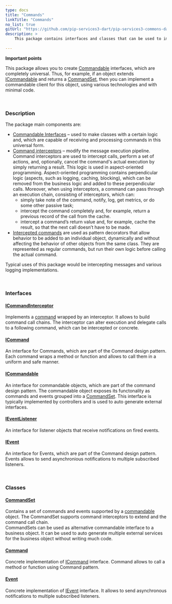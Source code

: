 ```yaml
---
type: docs
title: "Commands"
linkTitle: "Commands"
no_list: true
gitUrl: "https://github.com/pip-services3-dart/pip-services3-commons-dart"
description: >
    This package contains interfaces and classes that can be used to implement various remote procedure calls (RPCs). In it, RPCs replace unique calls with universal "message transfer" calls, in which the message itself contains the called method's signature, as well as the parameters to pass for its execution.       
       
---
```


**Important points**    


This package allows you to create [Commandable](icommandable) interfaces, which are completely universal. Thus, for example, if an object extends [ICommandable](icommandable) and returns a [CommandSet](command_set), then you can implement a commandable client for this object, using various technologies and with minimal code.

<div class="module-body"> 

<br/>

### Description
The package main components are:    
    
- [Commandable Interfaces](icommandable) – used to make classes with a certain logic and, which are capable of receiving and processing commands in this universal form.  
- [Command interceptors](icommand_interceptor) – modify the message execution pipeline. Command interceptors are used to intercept calls, perform a set of actions, and, optionally, cancel the command's actual execution by simply returning a result. This logic is used in aspect-oriented programming. Aspect-oriented programming contains perpendicular logic (aspects, such as logging, caching, blocking), which can be removed from the business logic and added to these perpendicular calls. 
   Moreover, when using interceptors, a command can pass through an execution chain, consisting of interceptors, which can: 
    - simply take note of the command, notify, log, get metrics, or do some other passive task;
    - intercept the command completely and, for example, return a previous record of the call from the cache. 
    - intercept a command’s return value and, for example, cache the result, so that the next call doesn’t have to be made. 
- [Intercepted commands](intercepted_command) are used as pattern decorators that allow behavior to be added to an individual object, dynamically and without affecting the behavior of other objects from the same class. They are represented as regular commands, but run their own logic before calling the actual command. 

Typical uses of this package would be intercepting messages and various logging implementations.  

<br/>

### Interfaces

#### [ICommandInterceptor](icommand_interceptor)
Implements a [command](icommand) wrapped by an interceptor.
It allows to build command call chains. The interceptor can alter execution
and delegate calls to a following command, which can be intercepted or concrete.

#### [ICommand](icommand)
An interface for Commands, which are part of the Command design pattern. Each command wraps a method or function and allows 
to call them in a uniform and safe manner.

#### [ICommandable](icommandable)
An interface for commandable objects, which are part of the command design pattern.
The commandable object exposes its functonality as commands and events grouped
into a [CommandSet](command_set).
This interface is typically implemented by controllers and is used to auto generate
external interfaces.

#### [IEventListener](ievent_listener)
An interface for listener objects that receive notifications on fired events.

#### [IEvent](ievent)
An interface for Events, which are part of the Command design pattern.
Events allows to send asynchronious notifications to multiple subscribed listeners.

<br>

### Classes

#### [CommandSet](command_set)
Contains a set of commands and events supported by a [commandable](icommandable) object.
The CommandSet supports command interceptors to extend and the command call chain.   
CommandSets can be used as alternative commandable interface to a business object.
It can be used to auto generate multiple external services for the business object
without writing much code.

#### [Command](command)
Concrete implementation of [ICommand](icommand) interface. Command allows to call a method
or function using Command pattern.

#### [Event](event)
Concrete implementation of [IEvent](ievent) interface.
It allows to send asynchronous notifications to multiple subscribed listeners.

</div>

